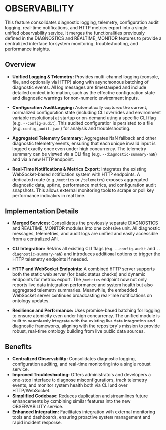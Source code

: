 # OBSERVABILITY

This feature consolidates diagnostic logging, telemetry, configuration audit logging, real-time notifications, and HTTP metrics export into a single unified observability service. It merges the functionalities previously defined in the DIAGNOSTICS and REALTIME_MONITOR features to provide a centralized interface for system monitoring, troubleshooting, and performance insights.

## Overview

- **Unified Logging & Telemetry:** Provides multi-channel logging (console, file, and optionally via HTTP) along with asynchronous batching of diagnostic events. All log messages are timestamped and include detailed context information, such as the effective configuration state and diagnostic warnings for non-numeric environment inputs.

- **Configuration Audit Logging:** Automatically captures the current, normalized configuration state (including CLI overrides and environment variable resolutions) at startup or on-demand using a specific CLI flag (e.g. `--config-audit`). This audited configuration is persisted to a file (e.g. `config_audit.json`) for analysis and troubleshooting.

- **Aggregated Telemetry Summary:** Aggregates NaN fallback and other diagnostic telemetry events, ensuring that each unique invalid input is logged exactly once even under high concurrency. The telemetry summary can be viewed via a CLI flag (e.g. `--diagnostic-summary-naN`) and via a new HTTP endpoint.

- **Real-Time Notifications & Metrics Export:** Integrates the existing WebSocket-based notification system with HTTP endpoints. A dedicated route (e.g. `/metrics` or `/telemetry`) exposes aggregated diagnostic data, uptime, performance metrics, and configuration audit snapshots. This allows external monitoring tools to scrape or poll key performance indicators in real time.

## Implementation Details

- **Merged Services:** Consolidates the previously separate DIAGNOSTICS and REALTIME_MONITOR modules into one cohesive unit. All diagnostic messages, telemetries, and audit logs are unified and easily accessible from a centralized API.

- **CLI Integration:** Retains all existing CLI flags (e.g. `--config-audit` and `--diagnostic-summary-naN`) and introduces additional options to trigger the HTTP telemetry endpoints if needed.

- **HTTP and WebSocket Endpoints:** A combined HTTP server supports both the static web server (for basic status checks) and dynamic endpoints for metrics export. The `/metrics` endpoint now not only reports live data integration performance and system health but also aggregated telemetry summaries. Meanwhile, the embedded WebSocket server continues broadcasting real-time notifications on ontology updates.

- **Resilience and Performance:** Uses promise-based batching for logging to ensure atomicity even under high concurrency. The unified module is built to seamlessly integrate with the existing live data integration and diagnostic frameworks, aligning with the repository's mission to provide robust, real-time ontology building from live public data sources.

## Benefits

- **Centralized Observability:** Consolidates diagnostic logging, configuration auditing, and real-time monitoring into a single robust service.
- **Improved Troubleshooting:** Offers administrators and developers a one-stop interface to diagnose misconfigurations, track telemetry events, and monitor system health both via CLI and over HTTP/WebSocket.
- **Simplified Codebase:** Reduces duplication and streamlines future enhancements by combining similar features into the new OBSERVABILITY service.
- **Enhanced Integration:** Facilitates integration with external monitoring tools and dashboards, ensuring proactive system management and rapid incident response.
